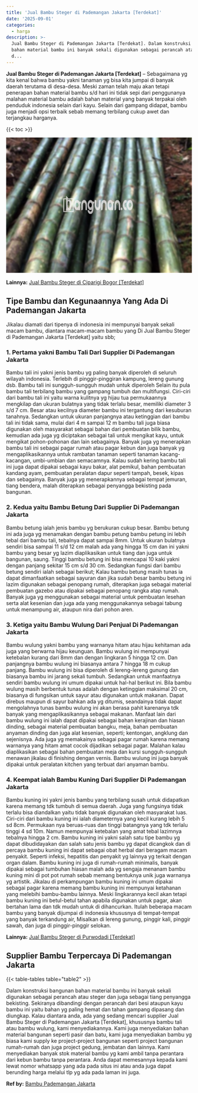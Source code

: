 ```yaml
---
title: 'Jual Bambu Steger di Pademangan Jakarta [Terdekat]'
date: '2025-09-01'
categories:
  - harga
description: >-
  Jual Bambu Steger di Pademangan Jakarta [Terdekat]. Dalam konstruksi bangunan
  bahan material bambu ini banyak sekali digunakan sebagai perancah atau steger
  d...
---
```


**Jual Bambu Steger di Pademangan Jakarta \[Terdekat\]** – Sebagaimana yg kita kenal bahwa bambu yakni tanaman yg bisa kita jumpai di banyak daerah terutama di desa-desa. Meski zaman telah maju akan tetapi penerapan bahan material bambu s/d hari ini tidak sepi dari penggunanya malahan material bambu adalah bahan material yang banyak terpakai oleh penduduk indonesia selain dari kayu. Selain dari gampang didapat, bambu juga menjadi opsi terbaik sebab memang terbilang cukup awet dan terjangkau harganya.

{{< toc >}}

![Jual Bambu Steger di Pademangan Jakarta [Terdekat]](/images/jual-bambu-tali-26.png)

**Lainnya:** [Jual Bambu Steger di Ciparigi Bogor \[Terdekat\]](https://bambu.bangunan.co/jual-bambu-steger-di-ciparigi-bogor-terdekat/)

## Tipe Bambu dan Kegunaannya Yang Ada Di Pademangan Jakarta

Jikalau diamati dari tipenya di indonesia ini mempunyai banyak sekali macam bambu, diantara macam-macam bambu yang Di Jual Bambu Steger di Pademangan Jakarta \[Terdekat\] yaitu sbb;

### 1\. Pertama yakni Bambu Tali Dari Supplier Di Pademangan Jakarta

Bambu tali ini yakni jenis bambu yg paling banyak diperoleh di seluruh wilayah indonesia. Terlebih di pinggir-pinggiran kampung, lereng gunung dsb. Bambu tali ini sungguh-sungguh mudah untuk diperoleh Selain itu pula bambu tali terbilang bambu yang gampang tumbuh dan multifungsi. Ciri-ciri dari bambu tali ini yaitu warna kulitnya yg hijau tua permukaannya mengkilap dan ukuran bulatnya yang tidak terlalu besar, memiliki diameter 3 s/d 7 cm. Besar atau kecilnya diameter bambu ini tergantung dari kesuburan tanahnya. Sedangkan untuk ukuran panjangnya atau ketinggian dari bambu tali ini tidak sama, mulai dari 4 m sampai 12 m bambu tali juga biasa digunakan oleh masyarakat sebagai bahan dari pembuatan bilik bambu, kemudian ada juga yg diciptakan sebagai tali untuk mengikat kayu, untuk mengikat pohon-pohonan dan lain sebagainya. Banyak juga yg menerapkan bambu tali ini sebagai pagar rumah atau pagar kebun dan juga banyak yg mengaplikasikannya untuk rambatan tanaman seperti tanaman kacang-kacangan, umbi-umbian dan semacamnya. Kalau sudah kering bambu tali ini juga dapat dipakai sebagai kayu bakar, alat pemikul, bahan pembuatan kandang ayam, pembuatan peralatan dapur seperti tampah, besek, kipas dan sebagainya. Banyak juga yg menerapkannya sebagai tempat jemuran, tiang bendera, malah diterapkan sebagai penyangga bekisting pada bangunan.

### 2\. Kedua yaitu Bambu Betung Dari Supplier Di Pademangan Jakarta

Bambu betung ialah jenis bambu yg berukuran cukup besar. Bambu betung ini ada juga yg menamakan dengan bambu petung bambu petung ini lebih tebal dari bambu tali, tebalnya dapat sampai 8mm. Untuk ukuran bulatnya sendiri bisa sampai 11 s/d 12 cm malah ada yang hingga 15 cm dan ini yakni bambu yang besar yg lazim diaplikasikan untuk tiang dan juga untuk bangunan, saung. Tinggi bambu betung ini bisa mencapai 10 kaki yakni dengan panjang sekitar 15 cm s/d 30 cm. Sedangkan fungsi dari bambu betung sendiri ialah sebagai berikut; Kalau bambu betung masih tunas ia dapat dimanfaatkan sebagai sayuran dan jika sudah besar bambu betung ini lazim digunakan sebagai penopang rumah, diterapkan juga sebagai material pembuatan gazebo atau dipakai sebagai penopang rangka atap rumah. Banyak juga yg menggunakan sebagai material untuk pembuatan lesehan serta alat kesenian dan juga ada yang menggunakannya sebagai tabung untuk menampung air, ataupun nira dari pohon aren.

### 3\. Ketiga yaitu Bambu Wulung Dari Penjual Di Pademangan Jakarta

Bambu wulung yakni bambu yang warnanya hitam atau hijau kehitaman ada juga yang berwarna hijau keunguan. Bambu wulung ini mempunyai ketebalan kurang dari 8mm dan dengan lingkaran 5 hingga 12 cm. Dan panjangnya bambu wulung ini biasanya antara 7 hingga 18 m cukup panjang. Bambu wulung ini bisa diperoleh di lereng-lereng gunung dan biasanya bambu ini jarang sekali tumbuh. Sedangkan untuk manfaatnya sendiri bambu wulung ini umum dipakai untuk hal-hal berikut ini. Bila bambu wulung masih berbentuk tunas adalah dengan ketinggian maksimal 20 cm, biasanya di fungsikan untuk sayur atau digunakan untuk makanan. Dapat direbus maupun di sayur bahkan ada yg ditumis, seandainya tidak dapat mengolahnya tunas bambu wulung ini akan berasa pahit karenanya tdk banyak yang mengaplikasikannya sebagai makanan. Manfaat lain dari bambu wulung ini ialah dapat dipakai sebagai bahan kerajinan dan hiasan dinding, sebagai material pembuatan bangku, meja, bahan pembuatan anyaman dinding dan juga alat kesenian, seperti; kentongan, angklung dan sejenisnya. Ada juga yg memakainya sebagai pagar rumah karena memang warnanya yang hitam amat cocok dijadikan sebagai pagar. Malahan kalau diaplikasikan sebagai bahan pembuatan meja dan kursi sungguh-sungguh menawan jikalau di finishing dengan vernis. Bambu wulung ini juga banyak dipakai untuk peralatan kitchen yang terbuat dari anyaman bambu.

### 4\. Keempat ialah Bambu Kuning Dari Supplier Di Pademangan Jakarta

Bambu kuning ini yakni jenis bambu yang terbilang susah untuk didapatkan karena memang tdk tumbuh di semua daerah. Juga yang fungsinya tidak terlalu bisa diandalkan yaitu tidak banyak digunakan oleh masyarakat luas. Ciri-ciri dari bambu kuning ini ialah diameternya yang kecil kurang lebih 5 sd 8cm. Permukaan nya beruas-ruas dan tinggi batangnya yang tdk terlalu tinggi 4 sd 10m. Namun mempunyai ketebalan yang amat tebal lazimnya tebalnya hingga 2 cm. Bambu kuning ini yakni salah satu tipe bambu yg dapat dibudidayakan dan salah satu jenis bambu yg dapat dicangkok dan di percaya bambu kuning ini dapat sebagai obat herbal dari beragam macam penyakit. Seperti infeksi, hepatitis dan penyakit yg lainnya yg terkait dengan organ dalam. Bambu kuning ini juga di rumah-rumah minimalis, banyak dipakai sebagai tumbuhan hiasan malah ada yg sengaja menanam bambu kuning mini di pot pot rumah sebab memang bentuknya unik juga warnanya yg artistik. Jikalau di perkampungan bambu kuning ini umum dipakai sebagai pagar karena memang bambu kuning ini mempunyai ketahanan yang melebihi bambu-bambu lainnya. Meski lingkarannya kecil akan tetapi bambu kuning ini betul-betul tahan apabila digunakan untuk pagar, akan bertahan lama dan tdk mudah untuk di dihancurkan. Itulah beberapa macam bambu yang banyak dijumpai di indonesia khususnya di tempat-tempat yang banyak terkandung air, Misalkan di lereng gunung, pinggir kali, pinggir sawah, dan juga di pinggir-pinggir selokan.

**Lainnya:** [Jual Bambu Steger di Purwodadi \[Terdekat\]](https://bambu.bangunan.co/jual-bambu-steger-di-purwodadi-terdekat/)

## Supplier Bambu Terpercaya Di Pademangan Jakarta

{{< table-tables table="table2" >}}

Dalam konstruksi bangunan bahan material bambu ini banyak sekali digunakan sebagai perancah atau steger dan juga sebagai tiang penyangga bekisting. Sekiranya dibandingi dengan perancah dari besi ataupun kayu bambu ini yaitu bahan yg paling hemat dan tahan gampang dipasang dan diungkap. Kalau diantara anda, ada yang sedang mencari supplier Jual Bambu Steger di Pademangan Jakarta \[Terdekat\], khususnya bambu tali atau bambu wulung, kami menyediakannya. Kami juga menyediakan bahan material bangunan seperti pasir dan batu, kami juga menyediakan bambu yg biasa kami supply ke project-project bangunan seperti project bangunan rumah-rumah dan juga project gedung, jembatan dan lainnya. Kami menyediakan banyak stok material bambu yg kami ambil tanpa perantara dari kebun bambu tanpa perantara. Anda dapat memesannya kepada kami lewat nomor whatsapp yang ada pada situs ini atau anda juga dapat berunding harga melalui tlp yg ada pada laman ini juga.

**Ref by:** [Bambu Pademangan Jakarta](https://id.wikipedia.org/wiki/Bambu)
